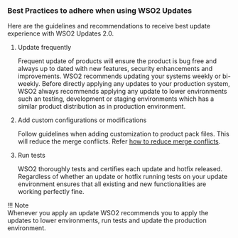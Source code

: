 ### Best Practices to adhere when using WSO2 Updates
Here are the guidelines and recommendations to receive best update experience with WSO2 Updates 2.0.

1. Update frequently

    Frequent update of products will ensure the product is bug free and always  up to dated with new features, 
    security enhancements and improvements. WSO2 recommends updating your systems weekly or bi-weekly. Before 
    directly applying any updates to your production system, WSO2 always recommends applying any update to lower 
    environments such an testing, development or staging environments which has a similar product distribution as in
    production environment. 

2. Add custom configurations or modifications

    Follow guidelines when adding customization to product pack files. This will reduce the merge conflicts. Refer
    [how to reduce merge conflicts](../updates/resolve-conflicts.md).
      
3. Run tests

    WSO2 thoroughly tests and certifies each update and hotfix released. Regardless of whether an update or hotfix 
    running tests on your update environment ensures that all existing and new functionalities are working perfectly fine.
    
!!! Note  
    Whenever you apply an update WSO2 recommends you to apply the updates to lower environments, run tests and update the 
    production environment.
    